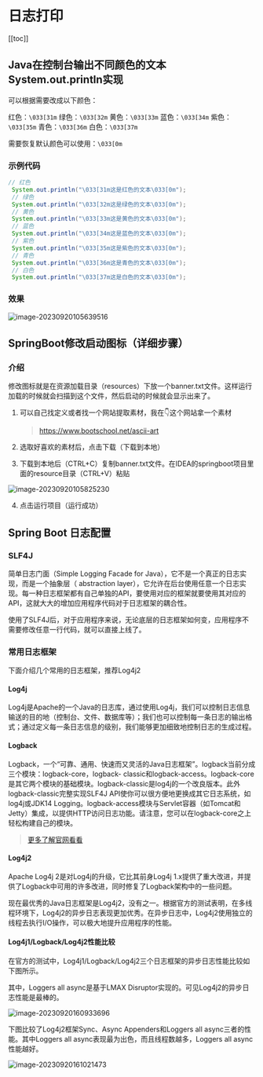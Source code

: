 # 日志打印
[[toc]]

## Java在控制台输出不同颜色的文本System.out.println实现

可以根据需要改成以下颜色：

红色：`\033[31m`
绿色：`\033[32m`
黄色：`\033[33m`
蓝色：`\033[34m`
紫色：`\033[35m`
青色：`\033[36m`
白色：`\033[37m`

需要恢复默认颜色可以使用：`\033[0m`

### 示例代码

```java
// 红色
 System.out.println("\033[31m这是红色的文本\033[0m");
 // 绿色
 System.out.println("\033[32m这是绿色的文本\033[0m");
 // 黄色
 System.out.println("\033[33m这是黄色的文本\033[0m");
 // 蓝色
 System.out.println("\033[34m这是蓝色的文本\033[0m");
 // 紫色
 System.out.println("\033[35m这是紫色的文本\033[0m");
 // 青色
 System.out.println("\033[36m这是青色的文本\033[0m");
 // 白色
 System.out.println("\033[37m这是白色的文本\033[0m");
```

### 效果

![image-20230920105639516](img/日志打印/f9d95bd0ffb52b6e00ef0817c19699db.png)

## SpringBoot修改启动图标（详细步骤）

### 介绍

修改图标就是在资源加载目录（resources）下放一个banner.txt文件。这样运行加载的时候就会扫描到这个文件，然后启动的时候就会显示出来了。

1. 可以自己找定义或者找一个网站提取素材，我在👇这个网站拿一个素材

   > https://www.bootschool.net/ascii-art

2. 选取好喜欢的素材后，点击下载（下载到本地）

3. 下载到本地后（CTRL+C）复制banner.txt文件。在IDEA的springboot项目里面的resource目录（CTRL+V）粘贴

![image-20230920105825230](img/日志打印/4213d7b57cc8436a9f865bf25670be6d.png)

4. 点击运行项目（运行成功）

## Spring Boot 日志配置

### SLF4J

简单日志门面（Simple Logging Facade for Java），它不是一个真正的日志实现，而是一个抽象层（ abstraction layer），它允许在后台使用任意一个日志实现。每一种日志框架都有自己单独的API，要使用对应的框架就要使用其对应的API，这就大大的增加应用程序代码对于日志框架的耦合性。

使用了SLF4J后，对于应用程序来说，无论底层的日志框架如何变，应用程序不需要修改任意一行代码，就可以直接上线了。

### 常用日志框架

下面介绍几个常用的日志框架，推荐Log4j2

#### Log4j

Log4j是Apache的一个Java的日志库，通过使用Log4j，我们可以控制日志信息输送的目的地（控制台、文件、数据库等）；我们也可以控制每一条日志的输出格式；通过定义每一条日志信息的级别，我们能够更加细致地控制日志的生成过程。

#### Logback

Logback，一个“可靠、通用、快速而又灵活的Java日志框架”。logback当前分成三个模块：logback-core，logback- classic和logback-access。logback-core是其它两个模块的基础模块。logback-classic是log4j的一个改良版本。此外logback-classic完整实现SLF4J API使你可以很方便地更换成其它日志系统，如log4j或JDK14 Logging。logback-access模块与Servlet容器（如Tomcat和Jetty）集成，以提供HTTP访问日志功能。请注意，您可以在logback-core之上轻松构建自己的模块。

> [更多了解官网看看](https://logback.qos.ch/index.html)

#### Log4j2

Apache Log4j 2是对Log4j的升级，它比其前身Log4j 1.x提供了重大改进，并提供了Logback中可用的许多改进，同时修复了Logback架构中的一些问题。

现在最优秀的Java日志框架是Log4j2，没有之一。根据官方的测试表明，在多线程环境下，Log4j2的异步日志表现更加优秀。在异步日志中，Log4j2使用独立的线程去执行I/O操作，可以极大地提升应用程序的性能。

#### Log4j1/Logback/Log4j2性能比较

在官方的测试中，Log4j1/Logback/Log4j2三个日志框架的异步日志性能比较如下图所示。

其中，Loggers all async是基于LMAX Disruptor实现的。可见Log4j2的异步日志性能是最棒的。

![image-20230920160933696](img/日志打印/23b8ffc5b594565ba4bbaa836f5a1104.png)

下图比较了Log4j2框架Sync、Async Appenders和Loggers all async三者的性能。其中Loggers all async表现最为出色，而且线程数越多，Loggers all async性能越好。

![image-20230920161021473](img/日志打印/61d9a4d0371f80712c1ce0c9fb911f71.png)
